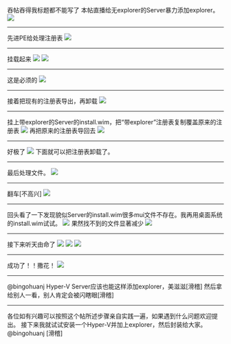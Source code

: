 吞帖吞得我标题都不能写了
本帖直播给无explorer的Server暴力添加explorer。
![](https://wvbarchive.s3-ap-northeast-1.amazonaws.com/5361751290/e17fe0d7277f9e2f288c1f701430e924b999f306.jpg)
***
先进PE给处理注册表
![](https://wvbarchive.s3-ap-northeast-1.amazonaws.com/5361751290/0a1949728bd4b31cae6c99c38cd6277f9f2ff86f.jpg)
***
挂载起来
![](https://wvbarchive.s3-ap-northeast-1.amazonaws.com/5361751290/5ee3ed83b9014a90e3c04dc5a2773912b11beec5.jpg)
![](https://wvbarchive.s3-ap-northeast-1.amazonaws.com/5361751290/d2acb608b3de9c8266edf3f76781800a18d84337.jpg)
***
这是必须的
![](https://wvbarchive.s3-ap-northeast-1.amazonaws.com/5361751290/f7b124a88226cffc0d47b6cab2014a90f703ea4a.jpg)
***
接着把现有的注册表导出，再卸载
![](https://wvbarchive.s3-ap-northeast-1.amazonaws.com/5361751290/f08aad8165380cd7e61cd695aa44ad34588281b9.jpg)
***
挂上带explorer的Server的install.wim，把“带explorer”注册表复制覆盖原来的注册表
![](https://wvbarchive.s3-ap-northeast-1.amazonaws.com/5361751290/68c0539a033b5bb5abb956863dd3d539b700bc55.jpg)
再把原来的注册表导回去
![](https://wvbarchive.s3-ap-northeast-1.amazonaws.com/5361751290/d729c645ad345982c8ce93ea07f431adcaef8473.jpg)
***
好极了
![](https://wvbarchive.s3-ap-northeast-1.amazonaws.com/5361751290/2c75e70b19d8bc3e088e70b2898ba61ea9d3453d.jpg)
下面就可以把注册表卸载了。
***
最后处理文件。
![](https://wvbarchive.s3-ap-northeast-1.amazonaws.com/5361751290/411d5e00213fb80ef29b10af3dd12f2eb8389471.jpg)
***
翻车[不高兴]
![](https://wvbarchive.s3-ap-northeast-1.amazonaws.com/5361751290/e1b0ca355982b2b7a90649bc3aadcbef77099b26.jpg)
***
回头看了一下发现貌似Server的install.wim很多mui文件不存在。我再用桌面系统的install.wim试试。
![](https://wvbarchive.s3-ap-northeast-1.amazonaws.com/5361751290/2dd6284b20a4462336abdb1a9322720e0df3d75e.jpg)
果然找不到的文件显著减少
![](https://wvbarchive.s3-ap-northeast-1.amazonaws.com/5361751290/1292b7170924ab18749e9f4f3efae6cd7a890b37.jpg)
***
接下来听天由命了
![](https://wvbarchive.s3-ap-northeast-1.amazonaws.com/5361751290/b6d00c610c338744a6d356045a0fd9f9d62aa0ad.jpg)
![](https://wvbarchive.s3-ap-northeast-1.amazonaws.com/5361751290/0253be32c895d143435d9d5b78f082025baf0790.jpg)
![](https://wvbarchive.s3-ap-northeast-1.amazonaws.com/5361751290/f86dce004c086e063f90463309087bf40bd1cb87.jpg)
***
成功了！！撒花！
![](https://wvbarchive.s3-ap-northeast-1.amazonaws.com/5361751290/9da0314f9258d10914efd1cada58ccbf6d814dab.jpg)
***
@bingohuanj Hyper-V Server应该也能这样添加explorer，美滋滋[滑稽]
然后拿给别人一看，别人肯定会被闪瞎眼[滑稽]
***
各位如有兴趣可以按照这个帖所述步骤亲自实践一遍，如果遇到什么问题欢迎提出。
接下来我就试试安装一个Hyper-V并加上explorer，然后封装给大家。
@bingohuanj [滑稽]